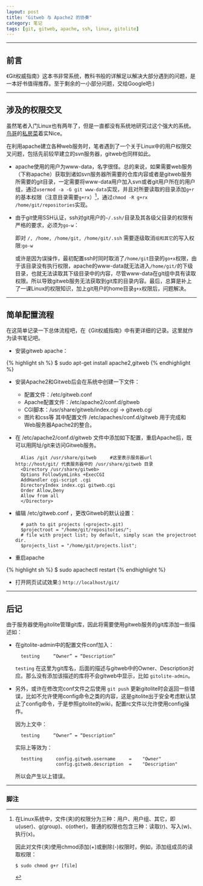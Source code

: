 ```yaml
---
layout: post
title: "Gitweb 与 Apache2 的协奏"
category: 笔记
tags: [git, gitweb, apache, ssh, linux, gitolite]
---
```


---

## 前言

《Git权威指南》这本书非常系统，教科书般的详解足以解决大部分遇到的问题，是一本好书值得推荐。至于剩余的一小部分问题，交给Google吧:)

---

## 涉及的权限交叉

虽然笔者入门Linux也有两年了，但是一直都没有系统地研究过这个强大的系统。[鸟哥][]的[私房菜][]着实Nice。

在利用apache建立各种web服务时，笔者遇到了一个关于Linux中的用户权限交叉问题，包括先前较早建立的svn服务器，gitweb也同样如此。

- apache使用的用户为www-data，名字很怪。总的来说，如果需要web服务（下称apache）获取到诸如svn服务器所需要的仓库内容或者是gitweb服务所需要的git目录，一定需要将www-data用户加入svn或者git用户所在的用户组，通过`usermod -a -G git www-data`实现，并且对所要读取的目录添加`g+r`的基本权限（注意目录需要`g+rx`）[^1]，通过`chmod -R g+rx /home/git/repositories`实现。

- 由于git使用SSH认证，ssh对git用户的`~/.ssh/`目录及其各级父目录的权限有严格的要求，必须为`go-w`：

    即对 `/, /home, /home/git, /home/git/.ssh` 需要逐级取消`组和其它`的写入权限:`go-w`

    或许是因为误操作，最初配置ssh时同时取消了`/home/git`目录的`go+x`权限，由于该目录没有执行权限，apache的www-data就无法进入`/home/git/`的下级目录，也就无法读取其下级目录中的内容，尽管www-data在git组中具有读取权限。所以导致gitweb服务无法获取到git库的目录内容。最后，总算是补上了一课Linux的权限知识，加上git用户的home目录`g+x`权限后，问题解决。


---

## 简单配置流程

在这简单记录一下总体流程吧，在《Git权威指南》中有更详细的记录。这里就作为读书笔记吧。

- 安装gitweb apache：

{% highlight sh %}
        $ sudo apt-get install apache2,gitweb
{% endhighlight %}

-   安装Apache2和Gitweb后会在系统中创建一下文件：
    -   配置文件：/etc/gitweb.conf
	-   Apache配置文件：/etc/apache2/conf.d/gitweb
	-   CGI脚本：/usr/share/gitweb/index.cgi -> gitweb.cgi
	-   图片和css等
	其中配置文件 /etc/apaches/conf.d/gitweb 用于完成和Web服务器Apache2的整合。

- 在 /etc/apache2/conf.d/gitweb 文件中添加如下配置，重启Apache后，既可以用网址/git来访问Gitweb服务。

        Alias /git /usr/share/gitweb     #这里表示服务器url http://host/git/ 代表服务器中的 /usr/share/gitweb 目录
        <Directory /usr/share/gitweb>
        Options FollowSymLinks +ExecCGI
        AddHandler cgi-script .cgi
        DirectoryIndex index.cgi gitweb.cgi
        Order Allow,Deny
        Allow from all
        </Directory>

- 编辑 /etc/gitweb.conf ，更改Gitweb的默认设置：

        # path to git projects (<project>.git)
        $projectroot = "/home/git/repositories/";
        # file with project list; by default, simply scan the projectroot dir.
        $projects_list = "/home/git/projects.list";

- 重启apache

{% highlight sh %}
        $ sudo apachectl restart
{% endhighlight %}

- 打开网页试试效果:) `http://localhost/git/`

---

## 后记

由于服务器使用gitolite管理git库，因此将需要使用gitweb服务的git库添加一些描述如：

- 在gitolite-admin中的配置文件conf加入：

        testing     “Owner” = “Description”

    `testing` 在这里为git库名，后面的描述与gitweb中的Owner、Description对应。那么没有添加该描述的库将不会gitweb中显示，比如 `gitolite-admin`。

- 另外，或许在修改完conf文件之后使用 `git push` 更新gitolite时会返回一些错误，比如不允许使用config命令之类的内容，这是gitolite出于安全考虑默认禁止了config命令，于是参照gitolite的wiki，配置rc文件以允许使用config操作。

    因为上文中：

        testing     “Owner” = “Description”

    实际上等效为：

        testting     config.gitweb.username     =    "Owner"
                     config.gitweb.description  =    "Description"

    所以会产生以上错误。

---

### 脚注

[^1]: 在Linux系统中，文件(夹)的权限分为三种：用户、用户组、其它，即u(user)、g(group)、o(other)，普通的权限也包含三种：读取(r)、写入(w)、执行(x)。

    因此对文件(夹)使用chmod添加(+)或删除(-)权限时，例如，添加组成员的读取权限：

        $ sudo chmod g+r [file]


[鸟哥]: http://linux.vbird.org
[私房菜]: http://vbird.dic.ksu.edu.tw
